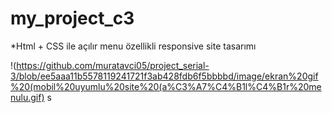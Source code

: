 # my_project_c3
*Html + CSS ile açılır menu özellikli responsive site tasarımı </p>
!(https://github.com/muratavci05/project_serial-3/blob/ee5aaa11b5578119241721f3ab428fdb6f5bbbbd/image/ekran%20gif%20(mobil%20uyumlu%20site%20(a%C3%A7%C4%B1l%C4%B1r%20menulu.gif)
s
